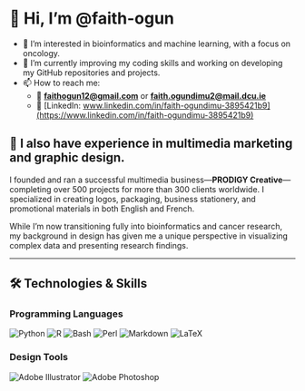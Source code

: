# 👋 Hi, I’m @faith-ogun  

- 👀 I’m interested in bioinformatics and machine learning, with a focus on oncology.  
- 🌱 I’m currently improving my coding skills and working on developing my GitHub repositories and projects.  
- 📫 How to reach me:  
  - 📧 **faithogun12@gmail.com** or **faith.ogundimu2@mail.dcu.ie**  
  - 🔗 [LinkedIn: www.linkedin.com/in/faith-ogundimu-3895421b9](https://www.linkedin.com/in/faith-ogundimu-3895421b9)  

## 🎨 I also have experience in multimedia marketing and graphic design.  
I founded and ran a successful multimedia business—**PRODIGY Creative**—completing over 500 projects for more than 300 clients worldwide. I specialized in creating logos, packaging, business stationery, and promotional materials in both English and French.  

While I’m now transitioning fully into bioinformatics and cancer research, my background in design has given me a unique perspective in visualizing complex data and presenting research findings.

---

## 🛠️ Technologies & Skills

### **Programming Languages**
![Python](https://img.shields.io/badge/-Python-3776AB?logo=python&logoColor=white&style=flat)
![R](https://img.shields.io/badge/-R-276DC3?logo=r&logoColor=white&style=flat)
![Bash](https://img.shields.io/badge/-Bash-4EAA25?logo=gnubash&logoColor=white&style=flat)
![Perl](https://img.shields.io/badge/-Perl-39457E?logo=perl&logoColor=white&style=flat)
![Markdown](https://img.shields.io/badge/-Markdown-000000?logo=markdown&logoColor=white&style=flat)
![LaTeX](https://img.shields.io/badge/-LaTeX-008080?logo=latex&logoColor=white&style=flat)

### **Design Tools**
![Adobe Illustrator](https://img.shields.io/badge/-Adobe_Illustrator-FF9A00?logo=adobeillustrator&logoColor=white&style=flat)
![Adobe Photoshop](https://img.shields.io/badge/-Adobe_Photoshop-31A8FF?logo=adobephotoshop&logoColor=white&style=flat)
